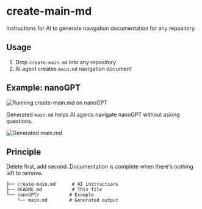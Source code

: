 # create-main-md

Instructions for AI to generate navigation documentation for any repository.

## Usage

1. Drop `create-main.md` into any repository
2. AI agent creates `main.md` navigation document

## Example: nanoGPT

![Running create-main.md on nanoGPT](./example-usage.png)

Generated `main.md` helps AI agents navigate nanoGPT without asking questions.

![Generated main.md](./example-output.png)

## Principle

Delete first, add second. Documentation is complete when there's nothing left to remove.

```
├── create-main.md      # AI instructions
├── README.md           # This file
└── nanoGPT/           # Example
    └── main.md        # Generated output
```